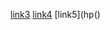 [link3](https://www.nintendo.com)
[link4](htps/ucsd-cse11-f21.githb.io/syllabus.html//)
[link5](hp()